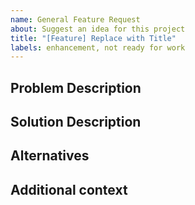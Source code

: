 ```yaml
---
name: General Feature Request
about: Suggest an idea for this project
title: "[Feature] Replace with Title"
labels: enhancement, not ready for work
---
```


## Problem Description
<!-- Describe the problem or issue that the proposed feature will solve (e.g., "I wish CC Catalog provided ... ") -->

## Solution Description
<!-- Describe what you want to happen -->

## Alternatives
<!-- Describe any alternative solutions or features you have considered -->

## Additional context
<!-- Add any other context about the feature request. -->
